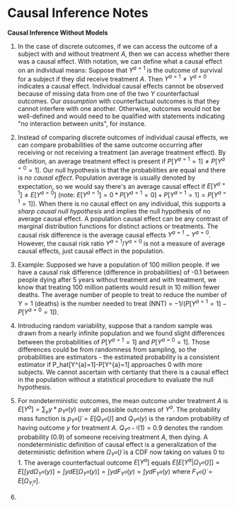# Causal Inference Notes

**Causal Inference Without Models**
1. In the case of discrete outcomes, if we can access the outcome of a subject with and without treatment *A*, then we can access whether there was a causal effect. With notation, we can define what a causal effect on an individual means: Suppose that $Y^{a=1}$ is the outcome of survival for a subject if they did receive treatment $A$. Then $Y^{a=1} \neq Y^{a=0}$ indicates a causal effect. Individual causal effects cannot be observed because of missing data from one of the two $Y$ counterfactual outcomes. Our *assumption* with counterfactual outcomes is that they cannot interfere with one another. Otherwise, outcomes would not be well-defined and would need to be qualified with statements indicating "no interaction between units", for instance.

2. Instead of comparing discrete outcomes of individual causal effects, we can compare probabilities of the same outcome occurring after receiving or not receiving a treatment (an average treatment effect). By definition, an average treatment effect is present if $P[Y^{a=1}=1] \neq P[Y^{a=0}=1]$. Our null hypothesis is that the probabilities are equal and there is *no causal effect*. Population average is usually denoted by expectation, so we would say there's an average causal effect if $E[Y^{a=1}] \neq E[Y^{a=0}]$ (note: $E[Y^{a=1}]=0 * P[Y^{a=1}=0]+P[Y^{a=1}=1]=P[Y^{a=1}=1]$). When there is no causal effect on any individual, this supports a *sharp causal null hypothesis* and implies the null hypothesis of no average causal effect. A population causal effect can be any contrast of marginal distribution functions for distinct actions or treatments. The causal risk difference is the average causal effects $Y^{a=1}-Y^{a=0}$. However, the causal risk ratio $Y^{a=1}/Y^{a=0}$ is not a measure of average causal effects, just causal effect in the population. 

3. Example: Supposed we have a population of 100 million people. If we have a causal risk difference (difference in probabilities) of -0.1 between people dying after 5 years without treatment and with treatment, we know that treating 100 million patients would result in 10 million fewer deaths. The average number of people to treat to reduce the number of $Y=1$ (deaths) is the number needed to treat (NNT) = $-1/(P[Y^{a=1}=1]-P[Y^{a=0}=1])$.

4. Introducing random variability, suppose that a random sample was drawn from a nearly infinite population and we found slight differences between the probabilities of $P[Y^{a=1}=1]$ and $P[Y^{a=0}=1]$. Those differences could be from randomness from sampling, so the probabilities are estimators - the estimated probability is a consistent estimator if P_hat[Y^{a}=1]-P[Y^{a}=1] approaches 0 with more subjects. We cannot ascertain with certianty that there is a causal effect in the population without a statistical procedure to evaluate the null hypothesis. 

5. For nondeterministic outcomes, the mean outcome under treatment $A$ is $E[Y^{a}] = \sum_{y} y * p_{Y^{a}}(y)$ over all possible outcomes of $Y^{a}$. The probability mass function is $p_{Y^{a}}(\dot) = E[Q_{Y^{a}}(\dot)]$ and $Q_{Y^{a}}(y)$ is the random probability of having outcome $y$ for treatment $A$. $Q_{Y^{a=1}}(1) = 0.9$ denotes the random probability (0.9) of someone receiving treatment $A$, then dying. A nondeterministic definition of causal effect is a generalization of the deterministic definition where $\Omega_{Y^{a}}(\dot)$ is a CDF now taking on values 0 to 1. The average counterfactual outcome $E[Y^{a}]$ equals $E[E[Y^{a}|\Omega_{Y^{a}}(\dot)]] = E[\int y d\Omega_{Y^{a}}(y)] = \int y dE[\Omega_{Y^{a}}(y)] = \int y dF_{Y^{a}}(y) = \int y dF_{Y^{a}}(y)$ where $F_{Y^{a}}(\dot) = E[\Omega_{Y^{a}_i}]$.

6.  
